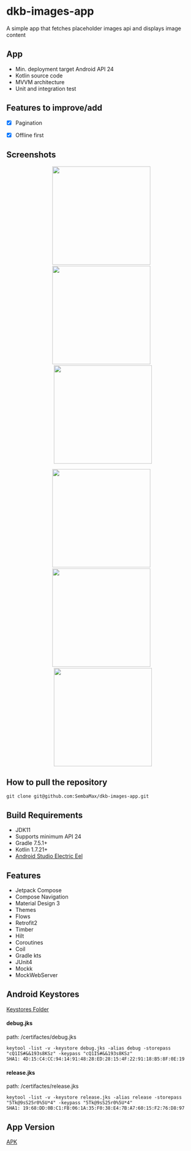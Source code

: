 # dkb-images-app
A simple app that fetches placeholder images api and displays image content


## App
* Min. deployment target Android API 24
* Kotlin source code
* MVVM architecture
* Unit and integration test 


## Features to improve/add
- [X] Pagination
- [X] Offline first


## Screenshots

<p align="center">
<img src="https://github.com/SembaMax/dkb-images-app/blob/main/screenshots/home_light.jpg" width="256" />
&nbsp;
<img src="https://github.com/SembaMax/dkb-images-app/blob/main/screenshots/detail_light.jpg" width="256" />
&nbsp;
<img src="https://github.com/SembaMax/dkb-images-app/blob/main/screenshots/error_light.jpg" width="256" />
</p>
  
<p align="center">
<img src="https://github.com/SembaMax/dkb-images-app/blob/main/screenshots/home_dark.jpg" width="256" />
&nbsp;
<img src="https://github.com/SembaMax/dkb-images-app/blob/main/screenshots/detail_dark.jpg" width="256" />
&nbsp;
<img src="https://github.com/SembaMax/dkb-images-app/blob/main/screenshots/error_dark.jpg" width="256" />
</p>



## How to pull the repository

	git clone git@github.com:SembaMax/dkb-images-app.git
  

## Build Requirements

- JDK11
- Supports minimum API 24
- Gradle 7.5.1+
- Kotlin 1.7.21+
- [Android Studio Electric Eel](https://developer.android.com/studio/)


## Features

- Jetpack Compose
- Compose Navigation
- Material Design 3
- Themes
- Flows
- Retrofit2
- Timber
- Hilt
- Coroutines
- Coil
- Gradle kts
- JUnit4
- Mockk
- MockWebServer


## Android Keystores

[Keystores Folder](https://github.com/SembaMax/dkb-images-app/tree/main/certificates)

#### debug.jks

path:  /certifactes/debug.jks

    keytool -list -v -keystore debug.jks -alias debug -storepass "cQ1IS#&&193s8KSz" -keypass "cQ1IS#&&193s8KSz" 
    SHA1: 4D:15:C4:CC:94:14:91:48:28:ED:28:15:4F:22:91:18:B5:8F:0E:19

#### release.jks

path:  /certifactes/release.jks

    keytool -list -v -keystore release.jks -alias release -storepass "5Tk@9sS25r0%5U*4" -keypass "5Tk@9sS25r0%5U*4"
    SHA1: 19:68:DD:0B:C1:FB:06:1A:35:F0:38:E4:7B:A7:60:15:F2:76:D8:97
    
    
## App Version
[APK](https://github.com/SembaMax/dkb-images-app/tree/main/apk)

